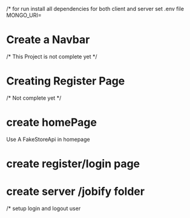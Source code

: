 /* for run install all dependencies  for both client and server
set .env file MONGO_URI=<mongo uri>


# Create a Navbar 

/* This Project is not complete yet */
# Creating Register Page
/* Not complete yet */

# create homePage 
Use A FakeStoreApi in homepage

# create register/login page

# create server /jobify folder

/* setup login and logout user 
 